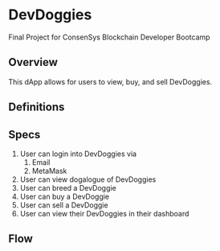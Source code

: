 # DevDoggies
Final Project for ConsenSys Blockchain Developer Bootcamp

## Overview
This dApp allows for users to view, buy, and sell DevDoggies.

## Definitions

## Specs
1. User can login into DevDoggies via
    1. Email
    2. MetaMask
2. User can view dogalogue of DevDoggies
3. User can breed a DevDoggie
4. User can buy a DevDoggie
5. User can sell a DevDoggie
6. User can view their DevDoggies in their dashboard

## Flow